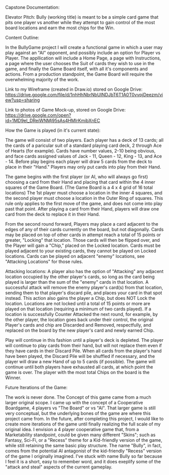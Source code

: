 Capstone Documentation:

Elevator Pitch: 
Bully (working title) is meant to be a simple card game that pits one player vs another while they attempt to gain control of the most board locations and earn the most chips for the Win. 

Content Outline:

In the BullyGame project I will create a functional game in which a user may play against an "AI" opponent, and possibly include an option for Player vs Player. The appllication will include a Home Page, a page with Instructions, a page where the user chooses the Suit of cards they wish to use in the game, and finally the Game Board itself, with all it's components and actions. From a production standpoint, the Game Board will require the overwhelming majority of the work. 

Link to my Wireframe (created in Draw.io) stored on Google Drive:
https://drive.google.com/file/d/1nhHhNbrNbUINDJbT6T1A0T0vvpjDeezm/view?usp=sharing

Link to photos of Game Mock-up, stored on Google Drive: 
https://drive.google.com/open?id=1MD9eI_DReiWNMj95sAs4HMIrKmibXnEC


How the Game is played (in it's current state): 

The game will consist of two players. Each player has a deck of 13 cards; all the cards of a paricular suit of a standard playing card deck, 2 through Ace of Hearts (for example). Cards have number values, 2-10 being obvious, and face cards assigned values of Jack - 11, Queen - 12, King - 13, and Ace - 14. Before play begins each player will draw 5 cards from the deck to place in their "Hand." Players may only put cards into play from their Hand. 

The game begins with the first player (or AI, who will always go first) choosing a card from their Hand and placing that card within the 4 inner squares of the Game Board. (The Game Board is a 4 x 4 grid of 16 total locations) The 1st player must choose a location in the inner 4 squares, and the second player must choose a location in the Outer Ring of squares. This rule only applies to the first move of the game, and does not come into play past that point. After playing a card from their Hand, players will draw one card from the deck to replace it in their Hand. 

From the second round forward, Players may place a card adjacent to the edges of any of their cards currently on the board, but not diagonally. Cards may be placed on top of other cards in attempt reach a total of 15 points or greater, "Locking" that location. Those cards will then be flipped over, and the Player will gain a "Chip," placed on the Locked location. Cards must be played adjacent to your existing cards, they cannot be played on Locked locations. Cards can be played on adjacent "enemy" locations, see "Attacking Locations" for those rules.

Attacking locations: A player also has the option of "Attacking" any adjacent location occupied by the other player's cards, so long as the card being played is larger than the sum of the "enemy" cards in that location. A successful attack will remove the enemy player's card(s) from that location, sending them to that player's discard pile, and places your card in that spot instead. This action also gains the player a Chip, but does NOT Lock the location. Locations are not locked until a total of 15 points or more are played on that location (requiring a minimum of two cards played). If a location is successfully Counter Attacked the next round, for example, by the other player, the location goes back under their control, the original Player's cards and chip are Discarded and Removed, respectfully, and replaced on the board by the new player's card and newly earned Chip. 

Play will continue in this fashion until a player's deck is depleted. The player will continue to play cards from their hand, but will not replace them even if they have cards in their Discard Pile. When all cards from the player's hand have been played, the Discard Pile will be shuffled if necessary, and the player will draw a new Hand of up to 5 cards (if possible). The game will continue until both players have exhausted all cards, at which point the game is over. The player with the most total Chips on the board is the Winner. 


Future Iterations of the Game: 

The work is never done. The Concept of this game came from a much larger original scope. I came up with the concept of a Cooperative Boardgame, 4 players vs "The Board" or vs "AI". That larger game is still very conceptual, but the underlying bones of the game are where this project came from. In the future, after completing this project, I would like to create more iterations of the game until finally realizing the full scale of my original idea. I envision a 4 player cooperative game that, from a Marketability standpoint, could be given many different "Skins"; such as Fantasy, Sci-Fi, or a "Recess" theme for a Kid-friendly version of the game, while still retaining the same basic play structure. The name "Bully", in fact, comes from the potential AI antagonist of the kid-friendly "Recess" version of the game I originally imagined. I've stuck with name Bully so far because I feel it is a short, easy to remember word, and it does exeplify some of the "attack and steal" aspects of the current gameplay. 




